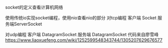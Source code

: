 socket的定义查看计算机网络

使用传统io实现socket编程，使用nio查看nio的部分
对tcp编程
客户端 Socket
服务端ServerSocket

对udp编程
客户端 DatagramSocket
服务端 DatagramSocket
代码来自廖雪峰  https://www.liaoxuefeng.com/wiki/1252599548343744/1305207629676577